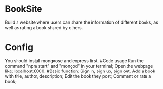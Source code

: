 # BookSite
Build a website where users can share the information of different books, as well as rating a book shared by others.
# Config
You should install mongoose and express first.
#Code usage
	Run the command "npm start" and "mongod" in your terminal;
	Open the webpage like: localhost:8000.
#Basic function:
	Sign in, sign up, sign out;
	Add a book with title, author, description;
	Edit the book they post;
	Comment or rate a book;
